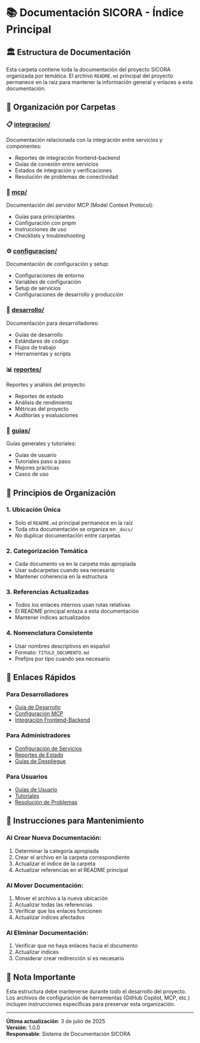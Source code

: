 # 📚 Documentación SICORA - Índice Principal

## 🏛️ Estructura de Documentación

Esta carpeta contiene toda la documentación del proyecto SICORA organizada por temática. El archivo `README.md` principal del proyecto permanece en la raíz para mantener la información general y enlaces a esta documentación.

## 📁 Organización por Carpetas

### 📋 [**integracion/**](./integracion/)

Documentación relacionada con la integración entre servicios y componentes:

- Reportes de integración frontend-backend
- Guías de conexión entre servicios
- Estados de integración y verificaciones
- Resolución de problemas de conectividad

### 🤖 [**mcp/**](./mcp/)

Documentación del servidor MCP (Model Context Protocol):

- Guías para principiantes
- Configuración con pnpm
- Instrucciones de uso
- Checklists y troubleshooting

### ⚙️ [**configuracion/**](./configuracion/)

Documentación de configuración y setup:

- Configuraciones de entorno
- Variables de configuración
- Setup de servicios
- Configuraciones de desarrollo y producción

### 🔧 [**desarrollo/**](./desarrollo/)

Documentación para desarrolladores:

- Guías de desarrollo
- Estándares de código
- Flujos de trabajo
- Herramientas y scripts

### 📊 [**reportes/**](./reportes/)

Reportes y análisis del proyecto:

- Reportes de estado
- Análisis de rendimiento
- Métricas del proyecto
- Auditorías y evaluaciones

### 📖 [**guias/**](./guias/)

Guías generales y tutoriales:

- Guías de usuario
- Tutoriales paso a paso
- Mejores prácticas
- Casos de uso

## 🎯 Principios de Organización

### 1. **Ubicación Única**

- Solo el `README.md` principal permanece en la raíz
- Toda otra documentación se organiza en `_docs/`
- No duplicar documentación entre carpetas

### 2. **Categorización Temática**

- Cada documento va en la carpeta más apropiada
- Usar subcarpetas cuando sea necesario
- Mantener coherencia en la estructura

### 3. **Referencias Actualizadas**

- Todos los enlaces internos usan rutas relativas
- El README principal enlaza a esta documentación
- Mantener índices actualizados

### 4. **Nomenclatura Consistente**

- Usar nombres descriptivos en español
- Formato: `TITULO_DOCUMENTO.md`
- Prefijos por tipo cuando sea necesario

## 🔗 Enlaces Rápidos

### Para Desarrolladores

- [Guía de Desarrollo](./desarrollo/)
- [Configuración MCP](./mcp/)
- [Integración Frontend-Backend](./integracion/)

### Para Administradores

- [Configuración de Servicios](./configuracion/)
- [Reportes de Estado](./reportes/)
- [Guías de Despliegue](./guias/)

### Para Usuarios

- [Guías de Usuario](./guias/)
- [Tutoriales](./guias/)
- [Resolución de Problemas](./integracion/)

## 📝 Instrucciones para Mantenimiento

### Al Crear Nueva Documentación:

1. Determinar la categoría apropiada
2. Crear el archivo en la carpeta correspondiente
3. Actualizar el índice de la carpeta
4. Actualizar referencias en el README principal

### Al Mover Documentación:

1. Mover el archivo a la nueva ubicación
2. Actualizar todas las referencias
3. Verificar que los enlaces funcionen
4. Actualizar índices afectados

### Al Eliminar Documentación:

1. Verificar que no haya enlaces hacia el documento
2. Actualizar índices
3. Considerar crear redirección si es necesario

## 🚨 Nota Importante

Esta estructura debe mantenerse durante todo el desarrollo del proyecto. Los archivos de configuración de herramientas (GitHub Copilot, MCP, etc.) incluyen instrucciones específicas para preservar esta organización.

---

**Última actualización**: 3 de julio de 2025  
**Versión**: 1.0.0  
**Responsable**: Sistema de Documentación SICORA
